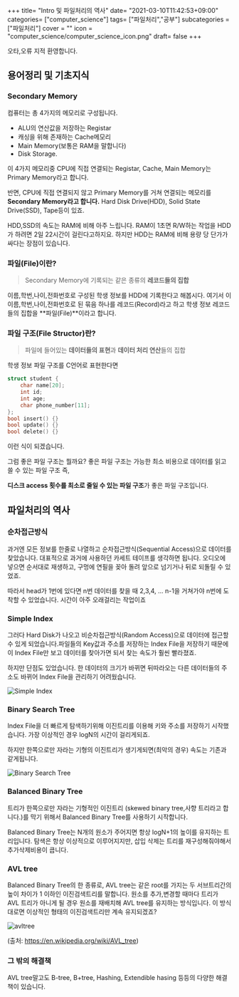 +++
title= "Intro 및 파일처리의 역사"
date= "2021-03-10T11:42:53+09:00"
categories= ["computer_science"]
tags= ["파일처리","공부"]
subcategories = ["파일처리"]
cover = ""
icon = "computer_science/computer_science_icon.png"
draft= false
+++

오타,오류 지적 환영합니다.

## 용어정리 및 기초지식

### Secondary Memory
컴퓨터는 총 4가지의 메모리로 구성됩니다. 
- ALU의 연산값을 저장하는 Registar
- 캐싱을 위해 존재하는 Cache메모리
- Main Memory(보통은 RAM을 말합니다)
- Disk Storage.

이 4가지 메모리중 CPU에 직접 연결되는 Registar, Cache, Main Memory는 Primary Memory라고 합니다.

반면, CPU에 직접 연결되지 않고 Primary Memory를 거쳐 연결되는 메모리를 **Secondary Memory라고 합니다.** Hard Disk Drive(HDD), Solid State Drive(SSD), Tape등이 있죠.

HDD,SSD의 속도는 RAM에 비해 아주 느립니다. RAM이 1초면 R/W하는 작업을 HDD가 하려면 2일 22시간이 걸린다고하지요. 하지만 HDD는 RAM에 비해 용량 당 단가가 싸다는 장점이 있습니다.

### 파일(File)이란?
> Secondary Memory에 기록되는 같은 종류의 **레코드들의 집합**

이름,학번,나이,전화번호로 구성된 학생 정보를 HDD에 기록한다고 해봅시다. 여기서 이 이름,학번,나이,전화번호로 된 묶음 하나를 레코드(Record)라고 하고 학생 정보 레코드들의 집합을 **파일(File)**이라고 합니다.

### 파일 구조(File Structor)란?
> 파일에 들어있는 **데이터들의 표현**과 **데이터 처리 연산**들의 집합

학생 정보 파일 구조를 C언어로 표현한다면 
```c
struct student {
    char name[20];
    int id;
    int age;
    char phone_number[11];
};
bool insert() {}
bool update() {}
bool delete() {}
``` 
이런 식이 되겠습니다. 

그럼 좋은 파일 구조는 뭘까요? 좋은 파일 구조는 가능한 최소 비용으로 데이터를 읽고 쓸 수 있는 파일 구조 즉,

**디스크 access 횟수를 최소로 줄일 수 있는 파일 구조**가 좋은 파일 구조입니다.

## 파일처리의 역사

### 순차접근방식
과거엔 모든 정보를 한줄로 나열하고 순차접근방식(Sequential Access)으로 데이터를 찾았습니다.
대표적으로 과거에 사용하던 카세트 테이프를 생각하면 됩니다. 오디오에 넣으면 순서대로 재생하고, 구멍에 연필을 꽂아 돌려 앞으로 넘기거나 뒤로 되돌릴 수 있었죠. 

따라서 head가 1번에 있다면 n번 데이터를 찾을 때 2,3,4, ... n-1을 거쳐가야 n번에 도착할 수 있었습니다. 시간이 아주 오래걸리는 작업이죠

### Simple Index
그러다 Hard Disk가 나오고 비순차접근방식(Random Access)으로 데이터에 접근할 수 있게 되었습니다.파일들의 Key값과 주소를 저장하는 Index File을 저장하기 때문에 이 Index File만 보고 데이터를 찾아가면 되서 찾는 속도가 훨씬 빨라졌죠.

하지만 단점도 있었습니다. 한 데이터의 크기가 바뀌면 뒤따라오는 다른 데이터들의 주소도 바뀌어 Index File을 관리하기 어려웠습니다.  

![Simple Index](../images/index_file.png)

### Binary Search Tree
Index File을 더 빠르게 탐색하기위해 이진트리를 이용해 키와 주소를 저장하기 시작했습니다. 가장 이상적인 경우 logN의 시간이 걸리게되죠.

하지만 한쪽으로만 자라는 기형의 이진트리가 생기게되면(최악의 경우) 속도는 기존과 같게됩니다.

![Binary Search Tree](../images/binary_tree.png)

### Balanced Binary Tree
트리가 한쪽으로만 자라는 기형적인 이진트리 (skewed binary tree,사향 트리라고 합니다.)를 막기 위해서 Balanced Binary Tree를 사용하기 시작합니다.  

Balanced Binary Tree는 N개의 원소가 주어지면 항상 logN+1의 높이를 유지하는 트리입니다. 탐색은 항상 이상적으로 이루어지지만, 삽입 삭제는 트리를 재구성해줘야해서 추가삭제비용이 큽니다. 

### AVL tree
Balanced Binary Tree의 한 종류로, AVL tree는 같은 root를 가지는 두 서브트리간의 높이 차이가 1 이하인 이진검색트리를 말합니다. 원소를 추가,변경할 때마다 트리가 AVL 트리가 아니게 될 경우 원소를 재배치해 AVL tree를 유지하는 방식입니다. 이 방식대로면 이상적인 형태의 이진검색트리만 계속 유지되겠죠?
  
![avltree](../images/220px-AVL_Tree_Example.gif)  

(출처: https://en.wikipedia.org/wiki/AVL_tree)

### 그 밖의 해결책
AVL tree말고도 B-tree, B+tree, Hashing, Extendible hasing 등등의 다양한 해결책이 있습니다.

